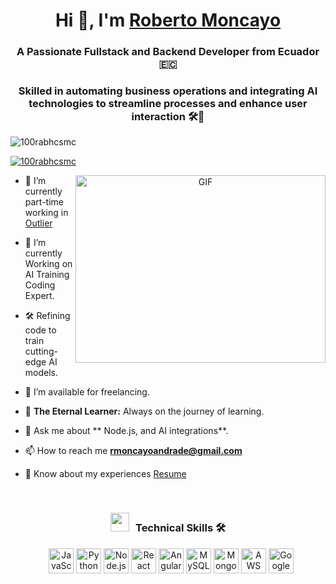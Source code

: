 <h1 align="center">Hi 👋, I'm <a href="https://www.linkedin.com/in/roberto-moncayo-andrade-822468213/" target="_blank" rel="noopener noreferrer">
Roberto Moncayo</a></h1>

<h3 align="center">A Passionate Fullstack and Backend Developer from Ecuador 🇪🇨 </h3>
<h3 align="center">Skilled in automating business operations and integrating AI technologies to streamline processes and enhance user interaction 🛠️🤖 </h3>

<p align="left"> <img src="https://komarev.com/ghpvc/?username=100rabhcsmc&label=Profile%20views&color=0e75b6&style=flat" alt="100rabhcsmc" /> </p>

<p align="left"> <a href="https://twitter.com/100rabhcsmc" target="blank"><img src="https://img.shields.io/twitter/follow/100rabhcsmc?logo=twitter&style=for-the-badge" alt="100rabhcsmc" /></a> </p>

<a target="_blank" align="center">
  <img align="right" top="500" height="300" width="400" alt="GIF" src="https://media.giphy.com/media/SWoSkN6DxTszqIKEqv/giphy.gif">
</a>

- 🔭 I’m currently part-time working in <a href="https://outlier.ai/" target="blank">Outlier</a>

- 🌱 I’m currently Working on AI Training Coding Expert.

- 🛠️ Refining code to train cutting-edge AI models. 

- 🤝 I’m available for freelancing.

- 🌱 **The Eternal Learner:** Always on the journey of learning.

- 💬 Ask me about ** Node.js, and AI integrations**.

- 📫 How to reach me **rmoncayoandrade@gmail.com**

- 📄 Know about my experiences <a href="https://github.com/100rabhcsmc/Me.io/blob/master/01SaurabhChavanReactNativeResume.pdf" target="blank">Resume</a>
<br/>
<h3 align="center"> <img src="https://media.giphy.com/media/iY8CRBdQXODJSCERIr/giphy.gif" width="30" height="30" style="margin-right: 10px;">Technical Skills 🛠  </h3>

<p align="center">
    <div align="center" class="icons-social" style="margin-left: 10px;">
        <!-- Habilidades -->
 <img src="https://img.icons8.com/color/48/000000/javascript--v1.png" title="JavaScript" style="width:40px; height:40px;">
        <img src="https://img.icons8.com/color/48/000000/python--v1.png" title="Python" style="width:40px; height:40px;">
        <img src="https://img.icons8.com/color/48/000000/nodejs.png" title="Node.js" style="width:40px; height:40px;">
        <img src="https://img.icons8.com/plasticine/100/000000/react.png" title="React" style="width:40px; height:40px;">
        <img src="https://img.icons8.com/color/48/000000/angularjs.png" title="Angular" style="width:40px; height:40px;">
        <img src="https://img.icons8.com/color/48/000000/mysql-logo.png" title="MySQL" style="width:40px; height:40px;">
        <img src="https://img.icons8.com/color/48/000000/mongodb.png" title="MongoDB" style="width:40px; height:40px;">
        <img src="https://img.icons8.com/color/48/000000/amazon-web-services.png" title="AWS" style="width:40px; height:40px;">
        <img src="https://img.icons8.com/color/48/000000/google-cloud.png" title="Google Cloud" style="width:40px; height:40px;">
    </div>
</p>
